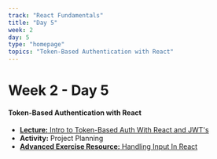 ```yaml
---
track: "React Fundamentals"
title: "Day 5"
week: 2
day: 5
type: "homepage"
topics: "Token-Based Authentication with React"
---
```



# Week 2 - Day 5 

#### Token-Based Authentication with React
- [**Lecture:** Intro to Token-Based Auth With React and JWT's](/react-fundamentals/week-2/day-5/lecture-materials/token-based-auth-with-react-and-jwts)
- **Activity:** Project Planning
- [**Advanced Exercise Resource:** Handling Input In React](/react-fundamentals/week-2/day-5/lecture-materials/handling-input-in-react/)




